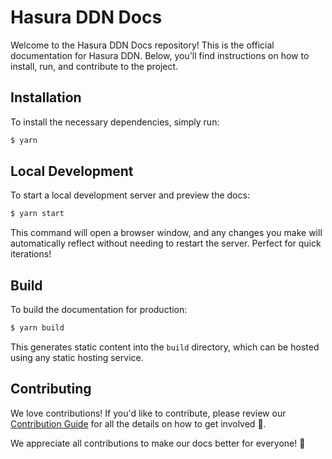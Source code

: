 # Hasura DDN Docs

Welcome to the Hasura DDN Docs repository! This is the official documentation for Hasura DDN. Below, you'll find
instructions on how to install, run, and contribute to the project.

## Installation

To install the necessary dependencies, simply run:

```bash
$ yarn
```

## Local Development

To start a local development server and preview the docs:

```bash
$ yarn start
```

This command will open a browser window, and any changes you make will automatically reflect without needing to restart
the server. Perfect for quick iterations!

## Build

To build the documentation for production:

```bash
$ yarn build
```

This generates static content into the `build` directory, which can be hosted using any static hosting service.

## Contributing

We love contributions! If you'd like to contribute, please review our
[Contribution Guide](https://hasura.io/docs/3.0/wiki/contributing/) for all the details on how to get involved 🤙.

We appreciate all contributions to make our docs better for everyone! 🙌
